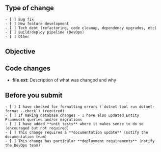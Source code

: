 ## Type of change

<!-- (mark with an `X`) -->

```
- [ ] Bug fix
- [ ] New feature development
- [ ] Tech debt (refactoring, code cleanup, dependency upgrades, etc)
- [ ] Build/deploy pipeline (DevOps)
- [ ] Other
```

## Objective
<!--Describe what the purpose of this PR is. For example: what bug you're fixing or what new feature you're adding-->



## Code changes
<!--Explain the changes you've made to each file or major component. This should help the reviewer understand your changes-->
<!--Also refer to any related changes or PRs in other repositories-->

* **file.ext:** Description of what was changed and why

## Before you submit

<!-- (mark with an `X`) -->

```
- [ ] I have checked for formatting errors (`dotnet tool run dotnet-format --check`) (required)
- [ ] If making database changes - I have also updated Entity Framework queries and/or migrations
- [ ] I have added **unit tests** where it makes sense to do so (encouraged but not required)
- [ ] This change requires a **documentation update** (notify the documentation team)
- [ ] This change has particular **deployment requirements** (notify the DevOps team)
```
